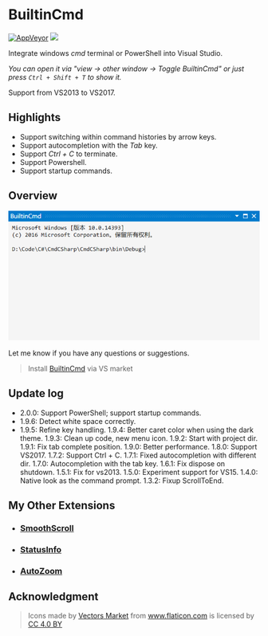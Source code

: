 # BuiltinCmd

[![AppVeyor](https://img.shields.io/appveyor/ci/lkytal/builtincmd.svg?style=flat-square)](https://ci.appveyor.com/project/lkytal/builtincmd)
<a href="https://creativecommons.org/licenses/by-sa/4.0" rel="noreferrer noopener"><img src="https://img.shields.io/badge/License-CC_BY--SA_4.0-5E81AC.png?style=flat-square"></a>

Integrate windows _cmd_ terminal or PowerShell into Visual Studio.

*You can open it via "view -> other window -> Toggle BuiltinCmd" or just press `Ctrl + Shift + T` to show it.*

Support from VS2013 to VS2017.

## Highlights
- Support switching within command histories by arrow keys.
- Support autocompletion with the _Tab_ key.
- Support _Ctrl + C_ to terminate.
- Support Powershell.
- Support startup commands.

## Overview

![ScreenShot](BuiltinCmd/Resources/screenshot.png)

Let me know if you have any questions or suggestions.

> Install [BuiltinCmd](https://marketplace.visualstudio.com/items?itemName=lkytal.BuiltinCmd) via VS market

## Update log

- 2.0.0: Support PowerShell; support startup commands.
- 1.9.6: Detect white space correctly.
- 1.9.5: Refine key handling.
1.9.4: Better caret color when using the dark theme.
1.9.3: Clean up code, new menu icon.
1.9.2: Start with project dir.
1.9.1: Fix tab complete position.
1.9.0: Better performance.
1.8.0: Support VS2017.
1.7.2: Support Ctrl + C.
1.7.1: Fixed autocompletion with different dir.
1.7.0: Autocompletion with the tab key.
1.6.1: Fix dispose on shutdown.
1.5.1: Fix for vs2013.
1.5.0: Experiment support for VS15.
1.4.0: Native look as the command prompt.
1.3.2: Fixup ScrollToEnd.

## My Other Extensions

- ### [SmoothScroll](https://marketplace.visualstudio.com/items?itemName=lkytal.SmoothScroll)
- ### [StatusInfo](https://marketplace.visualstudio.com/items?itemName=lkytal.StatusInfo)
- ### [AutoZoom](https://marketplace.visualstudio.com/items?itemName=lkytal.AutoZoom)

## Acknowledgment

> <div>Icons made by <a href="https://www.flaticon.com/authors/vectors-market" title="Vectors Market">Vectors Market</a> from <a href="https://www.flaticon.com" title="Flaticon">www.flaticon.com</a> is licensed by <a href="https://creativecommons.org/licenses/by/4.0/" title="Creative Commons BY 4.0" target="_blank">CC 4.0 BY</a></div>
